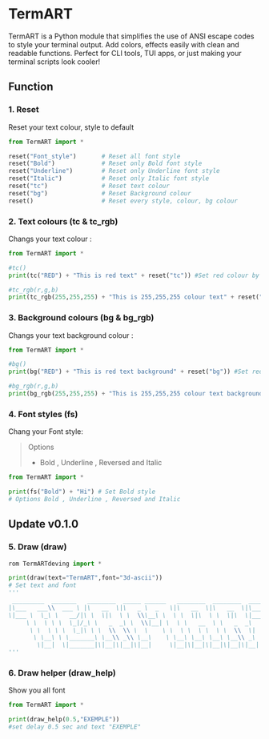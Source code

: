 # TermART
TermART is a Python module that simplifies the use of ANSI escape codes to style your terminal output. Add colors, effects easily with clean and readable functions. Perfect for CLI tools, TUI apps, or just making your terminal scripts look cooler!

## Function
### 1. Reset 
Reset your text colour, style to default
```python
from TermART import *

reset("Font_style")       # Reset all font style
reset("Bold")             # Reset only Bold font style
reset("Underline")        # Reset only Underline font style
reset("Italic")           # Reset only Italic font style
reset("tc")               # Reset text colour
reset("bg")               # Reset Background colour 
reset()                   # Reset every style, colour, bg colour
```
### 2. Text colours (tc & tc_rgb)
Changs your text colour :
```python
from TermART import *

#tc()
print(tc("RED") + "This is red text" + reset("tc")) #Set red colour by "RED","RED","GREEN","BLUE","YELLOW","MAGENTA","CYAN","WHITE" and "BLACK"

#tc_rgb(r,g,b)
print(tc_rgb(255,255,255) + "This is 255,255,255 colour text" + reset("tc")) #Set colour by rgb
```
### 3. Background colours (bg & bg_rgb)
Changs your text background colour :
```python
from TermART import *

#bg()
print(bg("RED") + "This is red text background" + reset("bg")) #Set red background colour by "RED","RED","GREEN","BLUE","YELLOW","MAGENTA","CYAN","WHITE" and "BLACK"

#bg_rgb(r,g,b)
print(bg_rgb(255,255,255) + "This is 255,255,255 colour text background" + reset("bg")) #Set background colour by rgb
```
### 4. Font styles (fs)
Chang your Font style:
>Options
>
>- Bold , Underline , Reversed and Italic
```python
from TermART import *

print(fs("Bold") + "Hi") # Set Bold style
# Options Bold , Underline , Reversed and Italic
```
## Update v0.1.0
### 5. Draw (draw)
```python
rom TermARTdeving import *

print(draw(text="TermART",font="3d-ascii"))
# Set text and font
'''
 _________  _______   ________  _____ ______   ________  ________  _________   
|\___   ___\\  ___ \ |\   __  \|\   _ \  _   \|\   __  \|\   __  \|\___   ___\
\|___ \  \_\ \   __/|\ \  \|\  \ \  \\\__\ \  \ \  \|\  \ \  \|\  \|___ \  \_|
     \ \  \ \ \  \_|/_\ \   _  _\ \  \\|__| \  \ \   __  \ \   _  _\   \ \  \
      \ \  \ \ \  \_|\ \ \  \\  \\ \  \    \ \  \ \  \ \  \ \  \\  \|   \ \  \
       \ \__\ \ \_______\ \__\\ _\\ \__\    \ \__\ \__\ \__\ \__\\ _\    \ \__\
        \|__|  \|_______|\|__|\|__|\|__|     \|__|\|__|\|__|\|__|\|__|    \|__|
'''
```
### 6. Draw helper (draw_help)
Show you all font
```python
from TermART import *

print(draw_help(0.5,"EXEMPLE"))
#set delay 0.5 sec and text "EXEMPLE"
```
